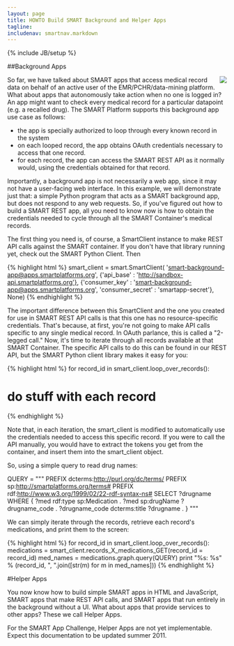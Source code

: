 ```yaml
---
layout: page
title: HOWTO Build SMART Background and Helper Apps
tagline: 
includenav: smartnav.markdown
---
```

{% include JB/setup %}

<div id="toc"> </div>

##Background Apps

<img src="/smart-docs-testing/images/Background-app.png" style="float: right">

So far, we have talked about SMART apps that access medical record data on behalf of an active user of the EMR/PCHR/data-mining platform. What about apps that autonomously take action when no one is logged in? An app might want to check every medical record for a particular datapoint (e.g. a recalled drug). The SMART Platform supports this background app use case as follows:
<ul>
	<li>the app is specially authorized to loop through every known record in the system</li>
    <li>on each looped record, the app obtains OAuth credentials necessary to access that one record.</li>
    <li>for each record, the app can access the SMART REST API as it normally would, using the credentials obtained for that record. </li>
	</ul>
	
Importantly, a background app is not necessarily a web app, since it may not have a user-facing web interface. In this example, we will demonstrate just that: a simple Python program that acts as a SMART background app, but does not respond to any web requests. So, if you've figured out how to build a SMART REST app, all you need to know now is how to obtain the credentials needed to cycle through all the SMART Container's medical records.

The first thing you need is, of course, a SmartClient instance to make REST API calls against the SMART container. If you don't have that library running yet, check out the SMART Python Client. Then



{% highlight html %}
  smart_client = smart.SmartClient(
    'smart-background-app@apps.smartplatforms.org',
    {'api_base' : 'http://sandbox-api.smartplatforms.org'},
    {'consumer_key' : 'smart-background-app@apps.smartplatforms.org', 'consumer_secret' : 'smartapp-secret'},
     None)
{% endhighlight  %}


The important difference between this SmartClient and the one you created for use in SMART REST API calls is that this one has no resource-specific credentials. That's because, at first, you're not going to make API calls specific to any single medical record. In OAuth parlance, this is called a "2-legged call." Now, it's time to iterate through all records available at that SMART Container. The specific API calls to do this can be found in our REST API, but the SMART Python client library makes it easy for you: 

{% highlight html %}
for record_id in smart_client.loop_over_records():
   # do stuff with each record
{% endhighlight  %}

Note that, in each iteration, the smart_client is modified to automatically use the credentials needed to access this specific record. If you were to call the API manually, you would have to extract the tokens you get from the container, and insert them into the smart_client object.

So, using a simple query to read drug names: 


 QUERY = """
         PREFIX dcterms:<http://purl.org/dc/terms/>
         PREFIX sp:<http://smartplatforms.org/terms#>
         PREFIX rdf:<http://www.w3.org/1999/02/22-rdf-syntax-ns#>
         SELECT  ?drugname
         WHERE {
            ?med rdf:type sp:Medication .
            ?med sp:drugName ?drugname_code .
            ?drugname_code dcterms:title ?drugname .
         }
         """


We can simply iterate through the records, retrieve each record's medications, and print them to the screen: 

{% highlight html %}
  for record_id in smart_client.loop_over_records():
    medications = smart_client.records_X_medications_GET(record_id = record_id)
    med_names = medications.graph.query(QUERY)
    print "%s: %s" % (record_id, ", ".join([str(m) for m in med_names]))
{% endhighlight  %}

#Helper Apps	

You now know how to build simple SMART apps in HTML and JavaScript, SMART apps that make REST API calls, and SMART apps that run entirely in the background without a UI. What about apps that provide services to other apps? These we call Helper Apps.

For the SMART App Challenge, Helper Apps are not yet implementable. Expect this documentation to be updated summer 2011. 